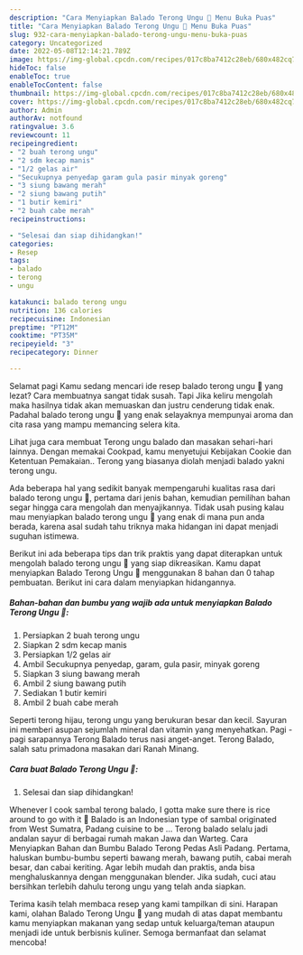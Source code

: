 ```yaml
---
description: "Cara Menyiapkan Balado Terong Ungu 🍆 Menu Buka Puas"
title: "Cara Menyiapkan Balado Terong Ungu 🍆 Menu Buka Puas"
slug: 932-cara-menyiapkan-balado-terong-ungu-menu-buka-puas
category: Uncategorized
date: 2022-05-08T12:14:21.789Z
image: https://img-global.cpcdn.com/recipes/017c8ba7412c28eb/680x482cq70/balado-terong-ungu-foto-resep-utama.jpg
hideToc: false
enableToc: true
enableTocContent: false
thumbnail: https://img-global.cpcdn.com/recipes/017c8ba7412c28eb/680x482cq70/balado-terong-ungu-foto-resep-utama.jpg
cover: https://img-global.cpcdn.com/recipes/017c8ba7412c28eb/680x482cq70/balado-terong-ungu-foto-resep-utama.jpg
author: Admin
authorAv: notfound
ratingvalue: 3.6
reviewcount: 11
recipeingredient:
- "2 buah terong ungu"
- "2 sdm kecap manis"
- "1/2 gelas air"
- "Secukupnya penyedap garam gula pasir minyak goreng"
- "3 siung bawang merah"
- "2 siung bawang putih"
- "1 butir kemiri"
- "2 buah cabe merah"
recipeinstructions:

- "Selesai dan siap dihidangkan!"
categories:
- Resep
tags:
- balado
- terong
- ungu

katakunci: balado terong ungu 
nutrition: 136 calories
recipecuisine: Indonesian
preptime: "PT12M"
cooktime: "PT35M"
recipeyield: "3"
recipecategory: Dinner

---
```



Selamat pagi Kamu sedang mencari ide resep balado terong ungu 🍆 yang lezat? Cara membuatnya sangat tidak susah. Tapi Jika keliru mengolah maka hasilnya tidak akan memuaskan dan justru cenderung tidak enak. Padahal balado terong ungu 🍆 yang enak selayaknya mempunyai aroma dan cita rasa yang mampu memancing selera kita.


Lihat juga cara membuat Terong ungu balado dan masakan sehari-hari lainnya. Dengan memakai Cookpad, kamu menyetujui Kebijakan Cookie dan Ketentuan Pemakaian.. Terong yang biasanya diolah menjadi balado yakni terong ungu.

Ada beberapa hal yang sedikit banyak mempengaruhi kualitas rasa dari balado terong ungu 🍆, pertama dari jenis bahan, kemudian pemilihan bahan segar hingga cara mengolah dan menyajikannya. Tidak usah pusing kalau mau menyiapkan balado terong ungu 🍆 yang enak di mana pun anda berada, karena asal sudah tahu triknya maka hidangan ini dapat menjadi suguhan istimewa.


Berikut ini ada beberapa tips dan trik praktis yang dapat diterapkan untuk mengolah balado terong ungu 🍆 yang siap dikreasikan. Kamu dapat menyiapkan Balado Terong Ungu 🍆 menggunakan 8 bahan dan 0 tahap pembuatan. Berikut ini cara dalam menyiapkan hidangannya.

<!--inarticleads1-->

##### Bahan-bahan dan bumbu yang wajib ada untuk menyiapkan Balado Terong Ungu 🍆:

1. Persiapkan 2 buah terong ungu
1. Siapkan 2 sdm kecap manis
1. Persiapkan 1/2 gelas air
1. Ambil Secukupnya penyedap, garam, gula pasir, minyak goreng
1. Siapkan 3 siung bawang merah
1. Ambil 2 siung bawang putih
1. Sediakan 1 butir kemiri
1. Ambil 2 buah cabe merah


Seperti terong hijau, terong ungu yang berukuran besar dan kecil. Sayuran ini memberi asupan sejumlah mineral dan vitamin yang menyehatkan. Pagi - pagi sarapannya Terong Balado terus nasi anget-anget. Terong Balado, salah satu primadona masakan dari Ranah Minang. 

<!--inarticleads2-->

##### Cara buat Balado Terong Ungu 🍆:


1. Selesai dan siap dihidangkan!

Whenever I cook sambal terong balado, I gotta make sure there is rice around to go with it 🙂 Balado is an Indonesian type of sambal originated from West Sumatra, Padang cuisine to be … Terong balado selalu jadi andalan sayur di berbagai rumah makan Jawa dan Warteg. Cara Menyiapkan Bahan dan Bumbu Balado Terong Pedas Asli Padang. Pertama, haluskan bumbu-bumbu seperti bawang merah, bawang putih, cabai merah besar, dan cabai keriting. Agar lebih mudah dan praktis, anda bisa menghaluskannya dengan menggunakan blender. Jika sudah, cuci atau bersihkan terlebih dahulu terong ungu yang telah anda siapkan. 

Terima kasih telah membaca resep yang kami tampilkan di sini. Harapan kami, olahan Balado Terong Ungu 🍆 yang mudah di atas dapat membantu kamu menyiapkan makanan yang sedap untuk keluarga/teman ataupun menjadi ide untuk berbisnis kuliner. Semoga bermanfaat dan selamat mencoba!
